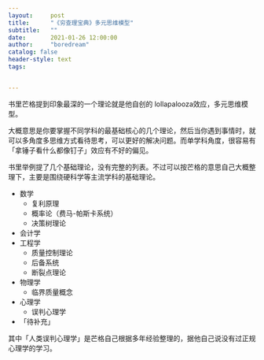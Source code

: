 ```yaml
---
layout:     post
title:      "《穷查理宝典》多元思维模型"
subtitle:   ""
date:       2021-01-26 12:00:00
author:     "boredream"
catalog: false
header-style: text
tags:


---
```


书里芒格提到印象最深的一个理论就是他自创的 lollapalooza效应，多元思维模型。  

大概意思是你要掌握不同学科的最基础核心的几个理论，然后当你遇到事情时，就可以多角度多思维方式看待思考，可以更好的解决问题。而单学科角度，很容易有「拿锤子看什么都像钉子」效应有不好的偏见。

书里举例提了几个基础理论，没有完整的列表。不过可以按芒格的意思自己大概整理下，主要是围绕硬科学等主流学科的基础理论。
  

  
* 数学
    * 复利原理
    * 概率论（费马-帕斯卡系统）
    * 决策树理论
* 会计学
* 工程学
    * 质量控制理论
    * 后备系统
    * 断裂点理论
* 物理学
    * 临界质量概念
* 心理学
    * 误判心理学
* 「待补充」

其中「人类误判心理学」是芒格自己根据多年经验整理的，据他自己说没有过正规心理学的学习。
